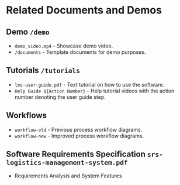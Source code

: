# Related Documents and Demos

## Demo `/demo`
- `demo_video.mp4` - Showcase demo video.
- `/documents` - Template documents for demo purposes.

## Tutorials `/tutorials`
- `lms-user-guide.pdf` - Text tutorial on how to use the software.
- `Help Guide ${Action Number}` - Help tutorial videos with the action number denoting the user guide step.

## Workflows
- `workflow-old` - Previous process workflow diagrams.
- `workflow-new` - Improved process workflow diagrams.

## Software Requirements Specification `srs-logistics-management-system.pdf`
- Requirements Analysis and System Features
